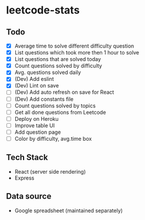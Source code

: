 # leetcode-stats

## Todo
- [x] Average time to solve different difficulty question
- [x] List questions which took more then 1 hour to solve
- [x] List questions that are solved today
- [x] Count questions solved by difficulty
- [x] Avg. questions solved daily
- [x] (Dev) Add eslint
- [x] (Dev) Lint on save
- [ ] (Dev) Add auto refresh on save for React
- [ ] (Dev) Add constants file
- [ ] Count questions solved by topics
- [ ] Get all done questions from Leetcode
- [ ] Deploy on Heroku
- [ ] Improve table UI
- [ ] Add question page
- [ ] Color by difficulty, avg.time box

## Tech Stack
- React (server side rendering)
- Express

## Data source
- Google spreadsheet (maintained separately)

